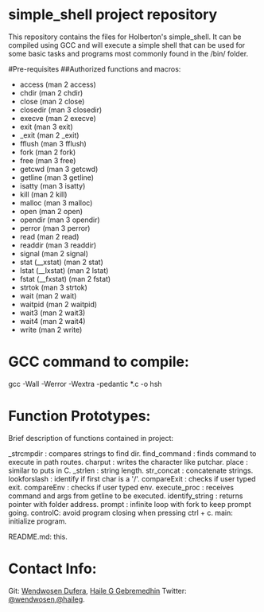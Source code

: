 # simple_shell project repository

This repository contains the files for Holberton's simple_shell. It can be compiled using GCC and will execute a simple shell that can be used for some basic tasks and programs most commonly found in the /bin/ folder.

#Pre-requisites
##Authorized functions and macros:

- access (man 2 access)
- chdir (man 2 chdir)
- close (man 2 close)
- closedir (man 3 closedir)
- execve (man 2 execve)
- exit (man 3 exit)
- _exit (man 2 _exit)
- fflush (man 3 fflush)
- fork (man 2 fork)
- free (man 3 free)
- getcwd (man 3 getcwd)
- getline (man 3 getline)
- isatty (man 3 isatty)
- kill (man 2 kill)
- malloc (man 3 malloc)
- open (man 2 open)
- opendir (man 3 opendir)
- perror (man 3 perror)
- read (man 2 read)
- readdir (man 3 readdir)
- signal (man 2 signal)
- stat (__xstat) (man 2 stat)
- lstat (__lxstat) (man 2 lstat)
- fstat (__fxstat) (man 2 fstat)
- strtok (man 3 strtok)
- wait (man 2 wait)
- waitpid (man 2 waitpid)
- wait3 (man 2 wait3)
- wait4 (man 2 wait4)
- write (man 2 write)

# GCC command to compile:

gcc -Wall -Werror -Wextra -pedantic *.c -o hsh

# Function Prototypes:

Brief description of functions contained in project:

_strcmpdir : compares strings to find dir. find_command : finds command to execute in path routes. charput : writes the character like putchar. place : similar to puts in C. _strlen : string length. str_concat : concatenate strings. lookforslash : identify if first char is a '/'. compareExit : checks if user typed exit. compareEnv : checks if user typed env. execute_proc : receives command and args from getline to be executed. identify_string : returns pointer with folder address. prompt : infinite loop with fork to keep prompt going. controlC: avoid program closing when pressing ctrl + c. main: initialize program.

README.md: this.

# Contact Info:
Git: [Wendwosen Dufera](https://github.com/wendecoder), [Haile G Gebremedhin]()
Twitter: [@wendwosen](https://t.co/BWELExzSiJ),[@haileg](). 
